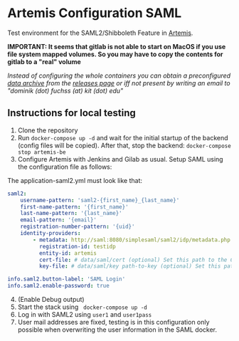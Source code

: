 # Artemis Configuration SAML
Test environment for the SAML2/Shibboleth Feature in [Artemis](https://github.com/ls1intum/Artemis).

**IMPORTANT: It seems that gitlab is not able to start on MacOS if you use file system mapped volumes. So you may have to copy the contents for gitlab to a "real" volume**

*Instead of configuring the whole containers you can obtain a preconfigured [data archive](https://github.com/kit-sdq/Artemis-SAML2-Test-Docker/releases/download/v4.11.2/data.7z) from the [releases page](https://github.com/kit-sdq/Artemis-SAML2-Test-Docker/releases) or iff not present by writing an email to "dominik (dot) fuchss (at) kit (dot) edu"*

## Instructions for local testing

1. Clone the repository
2. Run `docker-compose up -d` and wait for the initial startup of the backend (config files will be copied). After that, stop the backend: `docker-compose stop artemis-be`
3. Configure Artemis with Jenkins and Gilab as usual. Setup SAML using the configuration file as follows:

The application-saml2.yml must look like that:
```yaml
saml2:
    username-pattern: 'saml2-{first_name}_{last_name}'
    first-name-pattern: '{first_name}'
    last-name-pattern: '{last_name}'
    email-pattern: '{email}'
    registration-number-pattern: '{uid}'
    identity-providers:
        - metadata: http://saml:8080/simplesaml/saml2/idp/metadata.php
          registration-id: testidp
          entity-id: artemis
          cert-file: # data/saml/cert (optional) Set this path to the Certificate for encryption/signing or leave it blank
          key-file: # data/saml/key path-to-key (optional) Set this path to the Key for encryption/ssigning or leave it blank

info.saml2.button-label: 'SAML Login'
info.saml2.enable-password: true
```

4. (Enable Debug output)
5. Start the stack using ` docker-compose up -d`
6. Log in with SAML2 using `user1` and `user1pass`
7. User mail addresses are fixed, testing is in this configuration only possible when overwriting the user information in the SAML docker. 
